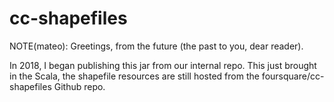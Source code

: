 cc-shapefiles
=============

NOTE(mateo): Greetings, from the future (the past to you, dear reader).

In 2018, I began publishing this jar from our internal repo. This just brought in the
Scala, the shapefile resources are still hosted from the foursquare/cc-shapefiles Github repo.
